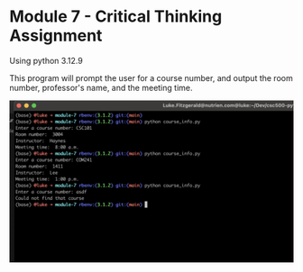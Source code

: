 # Module 7 - Critical Thinking Assignment

Using python 3.12.9

This program will prompt the user for a course number, and output the room number, professor's name, and the meeting time.

![alt text](module_7_code_execution.png)